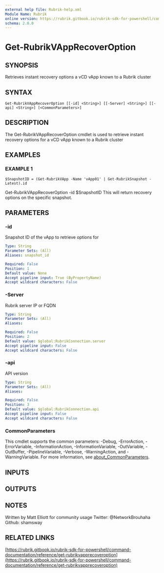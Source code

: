 ```yaml
---
external help file: Rubrik-help.xml
Module Name: Rubrik
online version: https://rubrik.gitbook.io/rubrik-sdk-for-powershell/command-documentation/reference/get-rubrikvapprecoveroption
schema: 2.0.0
---
```


# Get-RubrikVAppRecoverOption

## SYNOPSIS
Retrieves instant recovery options a vCD vApp known to a Rubrik cluster

## SYNTAX

```
Get-RubrikVAppRecoverOption [[-id] <String>] [[-Server] <String>] [[-api] <String>] [<CommonParameters>]
```

## DESCRIPTION
The Get-RubrikVAppRecoverOption cmdlet is used to retrieve instant recovery options for a vCD vApp known to a Rubrik cluster

## EXAMPLES

### EXAMPLE 1
```
$SnapshotID = (Get-RubrikVApp -Name 'vApp01' | Get-RubrikSnapshot -Latest).id
```

Get-RubrikVAppRecoverOption -id $SnapshotID
This will return recovery options on the specific snapshot.

## PARAMETERS

### -id
Snapshot ID of the vApp to retrieve options for

```yaml
Type: String
Parameter Sets: (All)
Aliases: snapshot_id

Required: False
Position: 1
Default value: None
Accept pipeline input: True (ByPropertyName)
Accept wildcard characters: False
```

### -Server
Rubrik server IP or FQDN

```yaml
Type: String
Parameter Sets: (All)
Aliases:

Required: False
Position: 2
Default value: $global:RubrikConnection.server
Accept pipeline input: False
Accept wildcard characters: False
```

### -api
API version

```yaml
Type: String
Parameter Sets: (All)
Aliases:

Required: False
Position: 3
Default value: $global:RubrikConnection.api
Accept pipeline input: False
Accept wildcard characters: False
```

### CommonParameters
This cmdlet supports the common parameters: -Debug, -ErrorAction, -ErrorVariable, -InformationAction, -InformationVariable, -OutVariable, -OutBuffer, -PipelineVariable, -Verbose, -WarningAction, and -WarningVariable. For more information, see [about_CommonParameters](http://go.microsoft.com/fwlink/?LinkID=113216).

## INPUTS

## OUTPUTS

## NOTES
Written by Matt Elliott for community usage
Twitter: @NetworkBrouhaha
Github: shamsway

## RELATED LINKS

[https://rubrik.gitbook.io/rubrik-sdk-for-powershell/command-documentation/reference/get-rubrikvapprecoveroption](https://rubrik.gitbook.io/rubrik-sdk-for-powershell/command-documentation/reference/get-rubrikvapprecoveroption)

